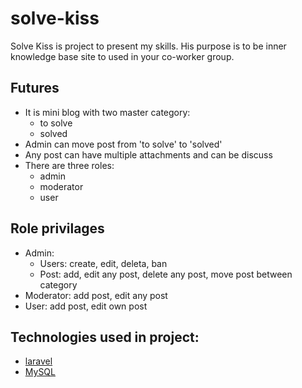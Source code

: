 # solve-kiss

Solve Kiss is project to present my skills. His purpose is to be inner knowledge base site to used in your co-worker group.

## Futures ##
- It is mini blog with two master category:
  - to solve
  - solved
- Admin can move post from 'to solve' to 'solved'
- Any post can have multiple attachments and can be discuss
- There are three roles:
  - admin
  - moderator
  - user
## Role privilages ##
- Admin: 
  - Users: create, edit, deleta, ban
  - Post: add, edit any post, delete any post, move post between category
 - Moderator: add post, edit any post
 - User: add post, edit own post
## Technologies used in project: ##
- [laravel](https://laravel.com/)
- [MySQL](https://www.mysql.com/)
